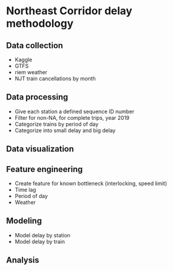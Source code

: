 # Northeast Corridor delay methodology

## Data collection

- Kaggle
- GTFS
- riem weather
- NJT train cancellations by month

## Data processing

- Give each station a defined sequence ID number
- Filter for non-NA, for complete trips, year 2019
- Categorize trains by period of day
- Categorize into small delay and big delay

## Data visualization

  

## Feature engineering

- Create feature for known bottleneck (interlocking, speed limit)
- Time lag
- Period of day
- Weather

## Modeling

- Model delay by station
- Model delay by train

## Analysis


